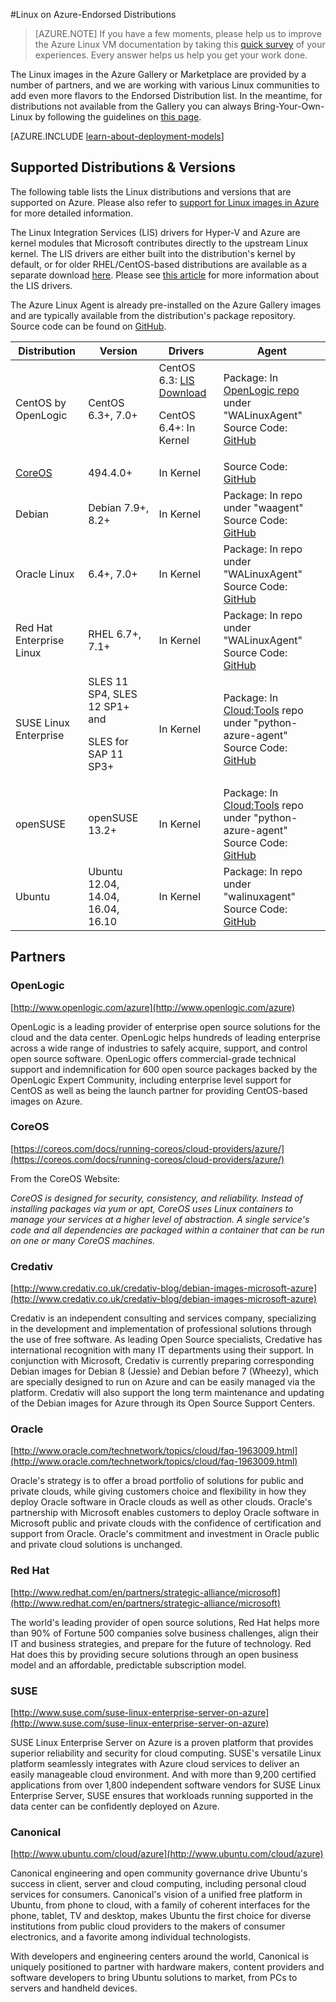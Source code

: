 <properties
	pageTitle="Endorsed distributions of Linux | Azure"
	description="Learn about Linux on Azure-endorsed distributions, including guidelines for Ubuntu, OpenLogic, Oracle, and SUSE."
	services="virtual-machines-linux"
	documentationCenter=""
	authors="szarkos"
	manager="timlt"
	editor="tysonn"
	tags="azure-service-management,azure-resource-manager"
	/>

<tags
	ms.service="virtual-machines-linux"
	ms.workload="infrastructure-services"
	ms.tgt_pltfrm="vm-linux"
	ms.devlang="na"
	ms.topic="article"
	ms.date="10/17/2016"
	wacn.date=""
	ms.author="szark"/>



#Linux on Azure-Endorsed Distributions

> [AZURE.NOTE] If you have a few moments, please help us to improve the Azure Linux VM documentation by taking this [quick survey](https://aka.ms/linuxdocsurvey) of your experiences. Every answer helps us help you get your work done.

The Linux images in the Azure Gallery or Marketplace are provided by a number of partners, and we are working with various Linux communities to add even more flavors to the Endorsed Distribution list. In the meantime, for distributions not available from the Gallery you can always Bring-Your-Own-Linux by following the guidelines on [this page](/documentation/articles/virtual-machines-linux-classic-create-upload-vhd/).

[AZURE.INCLUDE [learn-about-deployment-models](../../includes/learn-about-deployment-models-both-include.md)]


## Supported Distributions & Versions ##

The following table lists the Linux distributions and versions that are supported on Azure. Please also refer to [support for Linux images in Azure](https://support.microsoft.com/kb/2941892) for more detailed information.

The Linux Integration Services (LIS) drivers for Hyper-V and Azure are kernel modules that Microsoft contributes directly to the upstream Linux kernel.  The LIS drivers are either built into the distribution's kernel by default, or for older RHEL/CentOS-based distributions are available as a separate download [here](http://go.microsoft.com/fwlink/?LinkID=403033&clcid=0x409).  Please see [this article](/documentation/articles/virtual-machines-linux-create-upload-generic/#linux-kernel-requirements) for more information about the LIS drivers.

The Azure Linux Agent is already pre-installed on the Azure Gallery images and are typically available from the distribution's package repository.  Source code can be found on [GitHub](https://github.com/azure/walinuxagent).

Distribution|Version|Drivers|Agent
---|---|---|---
CentOS by OpenLogic | CentOS 6.3+, 7.0+ | CentOS 6.3: [LIS Download](http://go.microsoft.com/fwlink/?LinkID=403033&clcid=0x409)<p>CentOS 6.4+: In Kernel | Package: In [OpenLogic repo](http://olcentgbl.trafficmanager.cn/openlogic/6/openlogic/x86_64/RPMS/) under "WALinuxAgent" <br/>Source Code: [GitHub](https://github.com/Azure/WALinuxAgent)
[CoreOS](https://coreos.com/docs/running-coreos/cloud-providers/azure/) | 494.4.0+ | In Kernel | Source Code: [GitHub](https://github.com/coreos/coreos-overlay/tree/master/app-emulation/wa-linux-agent)
Debian | Debian 7.9+, 8.2+ | In Kernel | Package: In repo under "waagent" <br/>Source Code: [GitHub](https://github.com/Azure/WALinuxAgent)
Oracle Linux | 6.4+, 7.0+ | In Kernel | Package: In repo under "WALinuxAgent" <br/>Source Code: [GitHub](https://github.com/windows-azure/walinuxagent)
Red Hat Enterprise Linux | RHEL 6.7+, 7.1+ | In Kernel|Package: In repo under "WALinuxAgent" <br/>Source Code: [GitHub](https://github.com/Azure/WALinuxAgent)
SUSE Linux Enterprise | SLES 11 SP4, SLES 12 SP1+ and <p> SLES for SAP 11 SP3+ | In Kernel | Package: In [Cloud:Tools](https://build.opensuse.org/project/show/Cloud:Tools) repo under "python-azure-agent" <br/>Source Code: [GitHub](https://github.com/windows-azure/walinuxagent)
openSUSE | openSUSE 13.2+ | In Kernel | Package: In [Cloud:Tools](https://build.opensuse.org/project/show/Cloud:Tools) repo under "python-azure-agent" <br/>Source Code: [GitHub](https://github.com/Azure/WALinuxAgent)
Ubuntu|Ubuntu 12.04, 14.04, 16.04, 16.10 | In Kernel | Package: In repo under "walinuxagent" <br/>Source Code: [GitHub](https://github.com/Azure/WALinuxAgent)


## Partners

### OpenLogic
[http://www.openlogic.com/azure](http://www.openlogic.com/azure)

OpenLogic is a leading provider of enterprise open source solutions for the cloud and the data center. OpenLogic helps hundreds of leading enterprise across a wide range of industries to safely acquire, support, and control open source software. OpenLogic offers commercial-grade technical support and indemnification for 600 open source packages backed by the OpenLogic Expert Community, including enterprise level support for CentOS as well as being the launch partner for providing CentOS-based images on Azure.

### CoreOS
[https://coreos.com/docs/running-coreos/cloud-providers/azure/](https://coreos.com/docs/running-coreos/cloud-providers/azure/)

From the CoreOS Website:

*CoreOS is designed for security, consistency, and reliability. Instead of installing packages via yum or apt, CoreOS uses Linux containers to manage your services at a higher level of abstraction. A single service's code and all dependencies are packaged within a container that can be run on one or many CoreOS machines.*


### Credativ
[http://www.credativ.co.uk/credativ-blog/debian-images-microsoft-azure](http://www.credativ.co.uk/credativ-blog/debian-images-microsoft-azure)

Credativ is an independent consulting and services company, specializing in the development and implementation of professional solutions through the use of free software. As leading Open Source specialists, Credative has international recognition with many IT departments using their support. In conjunction with Microsoft, Credativ is currently preparing corresponding Debian images for Debian 8 (Jessie) and Debian before 7 (Wheezy), which are specially designed to run on Azure and can be easily managed via the platform. Credativ will also support the long term maintenance and updating of the Debian images for Azure through its Open Source Support Centers.

### Oracle
[http://www.oracle.com/technetwork/topics/cloud/faq-1963009.html](http://www.oracle.com/technetwork/topics/cloud/faq-1963009.html)

Oracle's strategy is to offer a broad portfolio of solutions for public and private clouds, while giving customers choice and flexibility in how they deploy Oracle software in Oracle clouds as well as other clouds.  Oracle's partnership with Microsoft enables customers to deploy Oracle software in Microsoft public and private clouds with the confidence of certification and support from Oracle.  Oracle's commitment and investment in Oracle public and private cloud solutions is unchanged.

### Red Hat
[http://www.redhat.com/en/partners/strategic-alliance/microsoft](http://www.redhat.com/en/partners/strategic-alliance/microsoft)

The world's leading provider of open source solutions, Red Hat helps more than 90% of Fortune 500 companies solve business challenges, align their IT and business strategies, and prepare for the future of technology. Red Hat does this by providing secure solutions through an open business model and an affordable, predictable subscription model.

### SUSE
[http://www.suse.com/suse-linux-enterprise-server-on-azure](http://www.suse.com/suse-linux-enterprise-server-on-azure)

SUSE Linux Enterprise Server on Azure is a proven platform that provides superior reliability and security for cloud computing. SUSE's versatile Linux platform seamlessly integrates with Azure cloud services to deliver an easily manageable cloud environment. And with more than 9,200 certified applications from over 1,800 independent software vendors for SUSE Linux Enterprise Server, SUSE ensures that workloads running supported in the data center can be confidently deployed on Azure.

### Canonical
[http://www.ubuntu.com/cloud/azure](http://www.ubuntu.com/cloud/azure)

Canonical engineering and open community governance drive Ubuntu's success in client, server and cloud computing,  including personal cloud services for consumers. Canonical's vision of a unified free platform in Ubuntu, from phone to cloud, with a family of coherent interfaces for the phone, tablet, TV and desktop, makes Ubuntu the first choice for diverse institutions from public cloud providers to the makers of consumer electronics, and a favorite among individual technologists.

With developers and engineering centers around the world, Canonical is uniquely positioned to partner with hardware makers, content providers and software developers to bring Ubuntu solutions to market, from PCs to servers and handheld devices.

